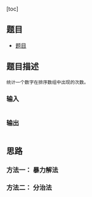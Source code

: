 [toc]

## 题目
- [题目](https://blog.csdn.net/gatieme/article/details/51335323)

## 题目描述
```text
统计一个数字在排序数组中出现的次数。
```

### 输入 
```text
```

### 输出
```text
```

## 思路
### 方法一： 暴力解法

### 方法二： 分治法